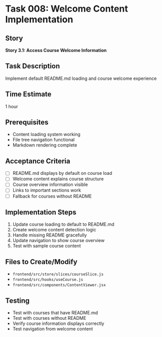 # Task 008: Welcome Content Implementation

## Story
**Story 3.1: Access Course Welcome Information**

## Task Description
Implement default README.md loading and course welcome experience

## Time Estimate
1 hour

## Prerequisites
- Content loading system working
- File tree navigation functional
- Markdown rendering complete

## Acceptance Criteria
- [ ] README.md displays by default on course load
- [ ] Welcome content explains course structure
- [ ] Course overview information visible
- [ ] Links to important sections work
- [ ] Fallback for courses without README

## Implementation Steps
1. Update course loading to default to README.md
2. Create welcome content detection logic
3. Handle missing README gracefully
4. Update navigation to show course overview
5. Test with sample course content

## Files to Create/Modify
- `frontend/src/store/slices/courseSlice.js`
- `frontend/src/hooks/useCourse.js`
- `frontend/src/components/ContentViewer.jsx`

## Testing
- Test with courses that have README.md
- Test with courses without README
- Verify course information displays correctly
- Test navigation from welcome content